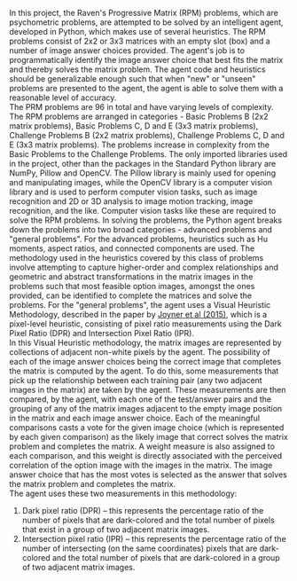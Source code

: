 In this project, the Raven's Progressive Matrix (RPM) problems, which are psychometric problems, are attempted to be solved by an intelligent agent, developed in Python, which makes use of several heuristics. The RPM problems consist of 2x2 or 3x3 matrices with an empty slot (box) and a number of image answer choices provided. The agent's job is to programmatically identify the image answer choice that best fits the matrix and thereby solves the matrix problem. The agent code and heuristics should be generalizable enough such that when "new" or "unseen" problems are presented to the agent, the agent is able to solve them with a reasonable level of accuracy.</br> 
The PRM problems are 96 in total and have varying levels of complexity. The RPM problems are arranged in categories - Basic Problems B (2x2 matrix problems), Basic Problems C, D and E (3x3 matrix problems), Challenge Problems B (2x2 matrix problems), Challenge Problems C, D and E (3x3 matrix problems). The problems increase in complexity from the Basic Problems to the Challenge Problems. The only imported libraries used in the project, other than the packages in the Standard Python library are NumPy, Pillow and OpenCV. The Pillow library is mainly used for opening and manipulating images, while the OpenCV library is a computer vision library and is used to perform computer vision tasks, such as image recognition and 2D or 3D analysis to image motion tracking, image recognition, and the like. Computer vision tasks like these are required to solve the RPM problems. In solving the problems, the Python agent breaks down the problems into two broad categories - advanced problems and "general problems". For the advanced problems, heuristics such as Hu moments, aspect ratios, and connected components are used. The methodology used in the heuristics covered by this class of problems involve attempting to capture higher-order and complex relationships and geometric and abstract transformations in the matrix images in the problems such that most feasible option images, amongst the ones provided, can be identified to complete the matrices and solve the problems. For the "general problems", the agent uses a Visual Heuristic Methodology, described in the paper by [Joyner et al (2015)](https://computationalcreativity.net/iccc2015/proceedings/2_1Joyner.pdf), which is a pixel-level heuristic, consisting of pixel ratio measurements using the Dark Pixel Ratio (DPR) and Intersection Pixel Ratio (IPR). </br>
In this Visual Heuristic methodology, the matrix images are represented by collections of adjacent non-white pixels by the agent. The possibility of each of the image answer choices being the correct image that completes the matrix is computed by the agent. To do this, some measurements that pick up the relationship between each training pair (any two adjacent images in the matrix) are taken by the agent. These measurements are then compared, by the agent, with each one of the test/answer pairs and the grouping of any of the matrix images adjacent to the empty image position in the matrix and each image answer choice. Each of the meaningful comparisons casts a vote for the given image choice (which is represented by each given comparison) as the likely image that correct solves the matrix problem and completes the matrix. A weight measure is also assigned to each comparison, and this weight is directly associated with the perceived correlation of the option image with the images in the matrix. The image answer choice that has the most votes is selected as the answer that solves the matrix problem and completes the matrix.</br>
The agent uses these two measurements in this methodology: </br>
1. Dark pixel ratio (DPR) – this represents the percentage ratio of the number of pixels that are dark-colored and the total number of pixels that exist in a group of two adjacent matrix images. </br>
2. Intersection pixel ratio (IPR) – this represents the percentage ratio of the number of intersecting (on the same coordinates) pixels that are dark-colored and the total number of pixels that are dark-colored in a group of two adjacent matrix images.
